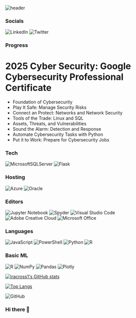 ![header](https://capsule-render.vercel.app/api?type=waving&color=0007ff&height=200&section=header&text=Ira%20Cross&fontColor=EDF4F5&fontSize=55&animation=twinkling)


### Socials
![LinkedIn](https://img.shields.io/badge/linkedin-%230077B5.svg?style=for-the-badge&logo=linkedin&logoColor=white)
![Twitter](https://img.shields.io/badge/Twitter-%231DA1F2.svg?style=for-the-badge&logo=Twitter&logoColor=white)



### Progress
<h1>2025 Cyber Security: Google Cybersecurity Professional Certificate</h1>
<ul>
  <li>Foundation of Cybersecurity</li>
  <li>Play It Safe: Manage Security Risks</li>
  <li>Connect an Protect: Networks and Network Security</li>
  <li>Tools of the Trade: Linux and SQL</li>
  <li>Assets, Threats, and Vulnerabilities</li>
  <li>Sound the Alarm: Detection and Response</li>
  <li>Automate Cybersecurity Tasks with Python</li>
  <li>Put it to Work: Prepare for Cybersecurity Jobs</li>
</ul>

### Tech
![MicrosoftSQLServer](https://img.shields.io/badge/Microsoft%20SQL%20Sever-CC2927?style=for-the-badge&logo=microsoft%20sql%20server&logoColor=white)
![Flask](https://img.shields.io/badge/flask-%23000.svg?style=for-the-badge&logo=flask&logoColor=white)


### Hosting
![Azure](https://img.shields.io/badge/azure-%230072C6.svg?style=for-the-badge&logo=microsoftazure&logoColor=white)
![Oracle](https://img.shields.io/badge/Oracle-F80000?style=for-the-badge&logo=oracle&logoColor=white)

### Editors
![Jupyter Notebook](https://img.shields.io/badge/jupyter-%23FA0F00.svg?style=for-the-badge&logo=jupyter&logoColor=white)
![Spyder](https://img.shields.io/badge/Spyder-838485?style=for-the-badge&logo=spyder%20ide&logoColor=maroon)
![Visual Studio Code](https://img.shields.io/badge/Visual%20Studio%20Code-0078d7.svg?style=for-the-badge&logo=visual-studio-code&logoColor=white)
![Adobe Creative Cloud](https://img.shields.io/badge/Adobe%20Creative%20Cloud-DA1F26.svg?style=for-the-badge&logo=Adobe%20Creative%20Cloud&logoColor=white)
![Microsoft Office](https://img.shields.io/badge/Microsoft_Office-D83B01?style=for-the-badge&logo=microsoft-office&logoColor=white)

### Languages
![JavaScript](https://img.shields.io/badge/javascript-%23323330.svg?style=for-the-badge&logo=javascript&logoColor=%23F7DF1E)
![PowerShell](https://img.shields.io/badge/PowerShell-%235391FE.svg?style=for-the-badge&logo=powershell&logoColor=white)
![Python](https://img.shields.io/badge/python-3670A0?style=for-the-badge&logo=python&logoColor=ffdd54)
![R](https://img.shields.io/badge/r-%23276DC3.svg?style=for-the-badge&logo=r&logoColor=white)

### Basic ML
![R](https://img.shields.io/badge/r-%23276DC3.svg?style=for-the-badge&logo=r&logoColor=white)
![NumPy](https://img.shields.io/badge/numpy-%23013243.svg?style=for-the-badge&logo=numpy&logoColor=white)
![Pandas](https://img.shields.io/badge/pandas-%23150458.svg?style=for-the-badge&logo=pandas&logoColor=white)
![Plotly](https://img.shields.io/badge/Plotly-%233F4F75.svg?style=for-the-badge&logo=plotly&logoColor=white)

[![iracross1's GitHub stats](https://github-readme-stats.vercel.app/api?username=iracross1&show_icons=true&theme=radical)](https://github.com/cadekeenan/github-readme-stats)

[![Top Langs](https://github-readme-stats.vercel.app/api/top-langs/?username=iracross1&layout=compact)](https://github.com/iracross1/github-readme-stats)



![GitHub](https://img.shields.io/badge/github-%23121011.svg?style=for-the-badge&logo=github&logoColor=white)


### Hi there 👋

<!--
**iracross1/iracross1** is a ✨ _special_ ✨ repository because its `README.md` (this file) appears on your GitHub profile.

Here are some ideas to get you started:

- 🔭 I’m currently working on ...
- 🌱 I’m currently learning ...
- 👯 I’m looking to collaborate on ...
- 🤔 I’m looking for help with ...
- 💬 Ask me about ...
- 📫 How to reach me: ...
- 😄 Pronouns: ...
- ⚡ Fun fact: ...
-->
